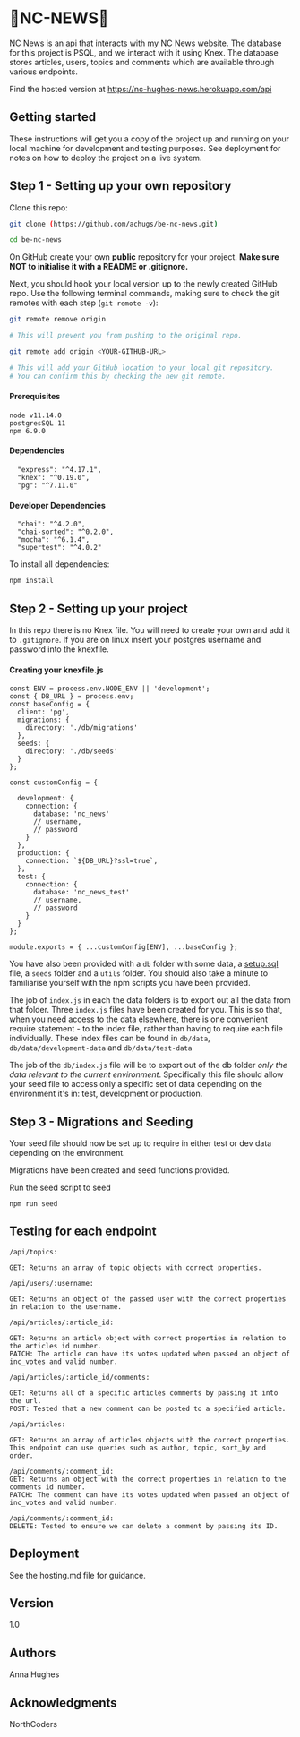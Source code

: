  # :star2:**NC-NEWS**:star2:

  NC News is an api that interacts with my NC News website. The  database for this project is PSQL, and we interact with it using Knex. The database stores articles, users, topics and comments which are available through various endpoints.

Find the hosted version at https://nc-hughes-news.herokuapp.com/api



## Getting started

These instructions will get you a copy of the project up and running on your local machine for development and testing purposes. See deployment for notes on how to deploy the project on a live system.

## Step 1 - Setting up your own repository
Clone this repo:

```bash
git clone (https://github.com/achugs/be-nc-news.git)

cd be-nc-news
```

On GitHub create your own **public** repository for your project. **Make sure NOT to initialise it with a README or .gitignore.**

Next, you should hook your local version up to the newly created GitHub repo. Use the following terminal commands, making sure to check the git remotes with each step (`git remote -v`):

```bash
git remote remove origin

# This will prevent you from pushing to the original repo.
```

```bash
git remote add origin <YOUR-GITHUB-URL>

# This will add your GitHub location to your local git repository.
# You can confirm this by checking the new git remote.
```
#### Prerequisites
```
node v11.14.0
postgresSQL 11
npm 6.9.0
```

#### Dependencies

  ```
    "express": "^4.17.1",
    "knex": "^0.19.0",
    "pg": "^7.11.0"
```

#### Developer Dependencies

  ```
    "chai": "^4.2.0",
    "chai-sorted": "^0.2.0",
    "mocha": "^6.1.4",
    "supertest": "^4.0.2"
  ```

To install all dependencies:

```bash
npm install
```
## Step 2 - Setting up your project
In this repo there is no Knex file. You will need to create your own and add it to `.gitignore`. If you are on linux insert your postgres username and password into the knexfile. 

#### Creating your knexfile.js
```
const ENV = process.env.NODE_ENV || 'development';
const { DB_URL } = process.env;
const baseConfig = {
  client: 'pg',
  migrations: {
    directory: './db/migrations'
  },
  seeds: {
    directory: './db/seeds'
  }
};

const customConfig = {

  development: {
    connection: {
      database: 'nc_news'
      // username,
      // password
    }
  },
  production: {
    connection: `${DB_URL}?ssl=true`,
  },
  test: {
    connection: {
      database: 'nc_news_test'
      // username,
      // password
    }
  }
};

module.exports = { ...customConfig[ENV], ...baseConfig };

```
You have also been provided with a `db` folder with some data, a [setup.sql](./db/setup.sql) file, a `seeds` folder and a `utils` folder. You should also take a minute to familiarise yourself with the npm scripts you have been provided.

The job of `index.js` in each the data folders is to export out all the data from that folder. Three `index.js` files have been created for you. This is so that, when you need access to the data elsewhere, there is one convenient require statement - to the index file, rather than having to require each file individually. These index files can be found in `db/data`, `db/data/development-data` and `db/data/test-data`

The job of the `db/index.js` file will be to export out of the db folder _only the data relevant to the current environment_. Specifically this file should allow your seed file to access only a specific set of data depending on the environment it's in: test, development or production. 

## Step 3 - Migrations and Seeding

Your seed file should now be set up to require in either test or dev data depending on the environment.

Migrations have been created and seed functions provided.

Run the seed script to seed

```
npm run seed
```
## Testing for each endpoint

```
/api/topics:

GET: Returns an array of topic objects with correct properties.
```
```
/api/users/:username:

GET: Returns an object of the passed user with the correct properties in relation to the username. 
```

```
/api/articles/:article_id:

GET: Returns an article object with correct properties in relation to the articles id number.
PATCH: The article can have its votes updated when passed an object of inc_votes and valid number.
```
```
/api/articles/:article_id/comments:

GET: Returns all of a specific articles comments by passing it into the url. 
POST: Tested that a new comment can be posted to a specified article.
```
```
/api/articles:

GET: Returns an array of articles objects with the correct properties. This endpoint can use queries such as author, topic, sort_by and order.
```
```
/api/comments/:comment_id:
GET: Returns an object with the correct properties in relation to the comments id number.
PATCH: The comment can have its votes updated when passed an object of inc_votes and valid number. 
```
```
/api/comments/:comment_id:
DELETE: Tested to ensure we can delete a comment by passing its ID. 
```

## Deployment

See the hosting.md file for guidance.

## Version
1.0

## Authors
Anna Hughes

## Acknowledgments
NorthCoders